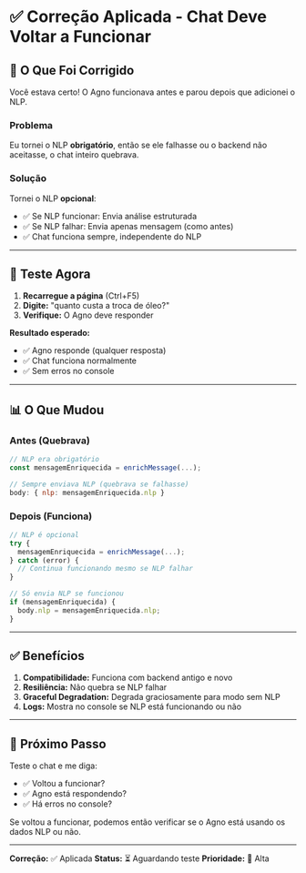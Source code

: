 # ✅ Correção Aplicada - Chat Deve Voltar a Funcionar

## 🔧 O Que Foi Corrigido

Você estava certo! O Agno funcionava antes e parou depois que adicionei o NLP.

### Problema
Eu tornei o NLP **obrigatório**, então se ele falhasse ou o backend não aceitasse, o chat inteiro quebrava.

### Solução
Tornei o NLP **opcional**:
- ✅ Se NLP funcionar: Envia análise estruturada
- ✅ Se NLP falhar: Envia apenas mensagem (como antes)
- ✅ Chat funciona sempre, independente do NLP

---

## 🧪 Teste Agora

1. **Recarregue a página** (Ctrl+F5)
2. **Digite:** "quanto custa a troca de óleo?"
3. **Verifique:** O Agno deve responder

**Resultado esperado:**
- ✅ Agno responde (qualquer resposta)
- ✅ Chat funciona normalmente
- ✅ Sem erros no console

---

## 📊 O Que Mudou

### Antes (Quebrava)
```javascript
// NLP era obrigatório
const mensagemEnriquecida = enrichMessage(...);

// Sempre enviava NLP (quebrava se falhasse)
body: { nlp: mensagemEnriquecida.nlp }
```

### Depois (Funciona)
```javascript
// NLP é opcional
try {
  mensagemEnriquecida = enrichMessage(...);
} catch (error) {
  // Continua funcionando mesmo se NLP falhar
}

// Só envia NLP se funcionou
if (mensagemEnriquecida) {
  body.nlp = mensagemEnriquecida.nlp;
}
```

---

## ✅ Benefícios

1. **Compatibilidade:** Funciona com backend antigo e novo
2. **Resiliência:** Não quebra se NLP falhar
3. **Graceful Degradation:** Degrada graciosamente para modo sem NLP
4. **Logs:** Mostra no console se NLP está funcionando ou não

---

## 🎯 Próximo Passo

Teste o chat e me diga:
- ✅ Voltou a funcionar?
- ✅ Agno está respondendo?
- ✅ Há erros no console?

Se voltou a funcionar, podemos então verificar se o Agno está usando os dados NLP ou não.

---

**Correção:** ✅ Aplicada
**Status:** ⏳ Aguardando teste
**Prioridade:** 🔴 Alta
